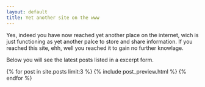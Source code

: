 ```yaml
---
layout: default
title: Yet another site on the www
---
```


Yes, indeed you have now reached yet another place on the internet,
wich is just functioning as yet another palce to store and share
information.  If you reached this site, ehh, well you reached it to
gain no further knowlage.

Below you will see the latest posts listed in a excerpt form.

{% for post in site.posts limit:3 %}
{% include post_preview.html %}
{% endfor %}

